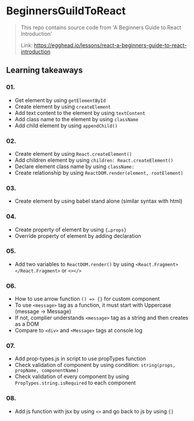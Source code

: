 # BeginnersGuildToReact
> This repo contains source code from 'A Beginners Guide to React Introduction'
>
> Link: https://egghead.io/lessons/react-a-beginners-guide-to-react-introduction

## Learning takeaways

### 01.
* Get element by using `getElementById`
* Create element by using `createElement`
* Add text content to the element by using `textContent`
* Add class name to the element by using `className`
* Add child element by using `appendChild()`

### 02.
* Create element by using `React.createElement()`
* Add children element by using `children: React.createElement()`
* Declare element class name by using `className:`
* Create relationship by using `ReactDOM.render(element, rootElement)`

### 03.
* Create element by using babel stand alone (similar syntax with html)

### 04.
* Create property of element by using `{…props}`
* Override property of element by adding declaration

### 05.
* Add two variables to `ReactDOM.render()` by using `<React.Fragment></React.Fragment>` or `<></>`

### 06.
* How to use arrow function `() => {}` for custom component
* To use `<message>` tag as a function, it must start with Uppercase (message -> Message)
* If not, complier understands `<message>` tag as a string and then creates as a DOM
* Compare to `<div>` and `<Message>` tags at console log
  
### 07.
* Add prop-types.js in script to use propTypes function
* Check validation of component by using condition: `string(props, propName, componentName)`
* Check validation of every component by using `PropTypes.string.isRequired` to each component

### 08.
* Add js function with jsx by using `<>` and go back to js by using `{}`
